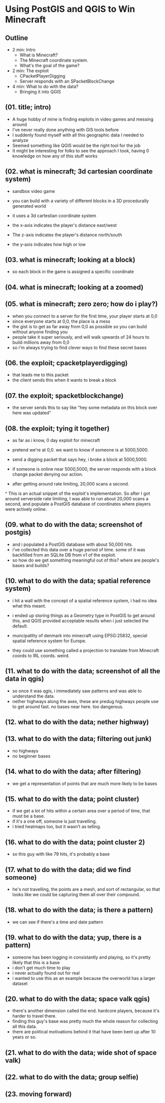 # Using PostGIS and QGIS to Win Minecraft

## Outline

- 2 min: Intro
    - What is Minecraft?
    - The Minecraft coordinate system.
    - What's the goal of the game?
- 2 min: The exploit
    - CPacketPlayerDigging
    - Server responds with an SPacketBlockChange
- 4 min: What to do with the data?
    - Bringing it into QGIS

## (01. title; intro)

- A huge hobby of mine is finding exploits in video games and messing around
- I've never really done anything with GIS tools before
- I suddenly found myself with all this geographic data I needed to analyze
- Seemed something like QGIS would be the right tool for the job
- It might be interesting for folks to see the approach I took, having 0 knowledge on how any of this stuff works

## (02. what is minecraft; 3d cartesian coordinate system)

- sandbox video game
- you can build with a variety of different blocks in a 3D procedurally generated world

- it uses a 3d cartestian coordinate system
- the x-axis indicates the player's distance east/west
- The z-axis indicates the player's distance north/south
- the y-axis indicates how high or low

## (03. what is minecraft; looking at a block)

- so each block in the game is assigned a specific coordinate

## (04. what is minecraft; looking at a zoomed)


## (05. what is minecraft; zero zero; how do i play?)

- when you connect to a server for the first time, your player starts at 0,0
- since everyone starts at 0,0, the place is a mess
- the gist is to get as far away from 0,0 as possible so you can build without anyone finding you
- people take it super seriously, and will walk upwards of 24 hours to build millions away from 0,0
- so i'm always trying to find clever ways to find these secret bases

## (06. the exploit; cpacketplayerdigging)

- that leads me to this packet
- the client sends this when it wants to break a block


## (07. the exploit; spacketblockchange)

- the server sends this to say like "hey some metadata on this block over here was updated"

## (08. the exploit; tying it together)

- as far as i know, 0 day exploit for minecraft
- pretend we're at 0,0. we want to know if someone is at 5000,5000.
- send a digging packet that says hey, i broke a block at 5000,5000.
- if someone is online near 5000,5000, the server responds with a block change packet denying our action.

- after getting around rate limiting, 20,000 scans a second.


^ This is an actual snippet of the exploit's implementation. So after I got around serverside rate limiting, I was able to run about 20,000 scans a second, and populate a PostGIS database of coordinates where players were actively online.

## (09. what to do with the data; screenshot of postgis)

- and i populated a PostGIS database with about 50,000 hits.
- i've collected this data over a huge period of time. some of it was backfilled from an SQLite DB from v1 of the exploit.
- so how do we get something meaningful out of this? where are people's bases and builds?

## (10. what to do with the data; spatial reference system)

- i hit a wall with the concept of a spatial reference system, i had no idea what this meant.
- i ended up storing things as a Geometry type in PostGIS to get around this, and QGIS provided acceptable results when i just selected the default.

- muncipatlity of denmark into minecraft using EPSG:25832, special spatial reference system for Europe.
- they could use something called a projection to translate from Minecraft coords to IRL coords. weird.

## (11. what to do with the data; screenshot of all the data in qgis)

- so once it was qgis, i immediately saw patterns and was able to understand the data.
- nether highways along the axes, these are predug highways people use to get around fast. no bases near here. too dangerous.

## (12. what to do with the data; nether highway)


## (13. what to do with the data; filtering out junk)

- no highways
- no beginner bases


## (14. what to do with the data; after filtering)

- we get a representation of points that are much more likely to be bases

## (15. what to do with the data; point cluster)

- if we get a lot of hits within a certain area over a period of time, that must be a base.
- if it's a one off, someone is just travelling.
- i tried heatmaps too, but it wasn't as telling.


## (16. what to do with the data; point cluster 2)

- so this guy with like 79 hits, it's probably a base


## (17. what to do with the data; did we find someone)

- he's not travelling, the points are a mesh, and sort of rectangular, so that looks like we could be capturing them all over their compound.

## (18. what to do with the data; is there a pattern)

- we can see if there's a time and date pattern

## (19. what to do with the data; yup, there is a pattern)

- someone has been logging in consistantly and playing, so it's pretty likely that this is a base
- i don't get much time to play
- i never actually found out for real
- i wanted to use this as an example because the overworld has a larger dataset

## (20. what to do with the data; space valk qgis)

- there's another dimension called the end. hardcore players, because it's harder to travel there.
- finding this guy's base was pretty much the whole reason for collecting all this data.
- there are political motivations behind it that have been bent up after 10 years or so.

## (21. what to do with the data; wide shot of space valk)


## (22. what to do with the data; group selfie)


## (23. moving forward)